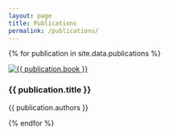 ```yaml
---
layout: page
title: Publications
permalink: /publications/
---
```


{% for publication in site.data.publications %}
<div class="publication">
    <a href="{{ publication.link }}"><img class="preview" src="{{ site.baseurl }}/assets/img/{{ publication.image }}" alt="{{ publication.book }}" /></a>
    <h3>{{ publication.title }}</h3>
    <p>{{ publication.authors }}</p>
</div>
{% endfor %}